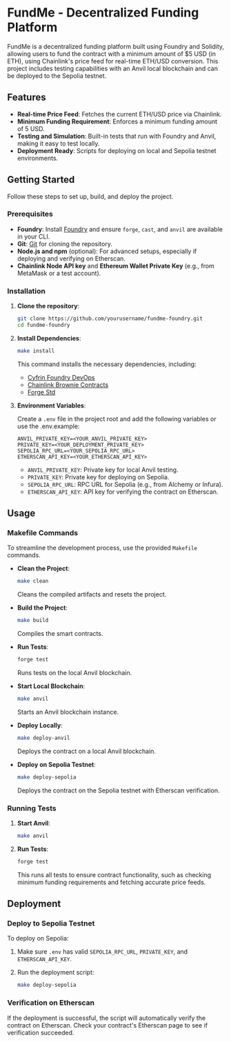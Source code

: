 
# FundMe - Decentralized Funding Platform

FundMe is a decentralized funding platform built using Foundry and Solidity, allowing users to fund the contract with a minimum amount of $5 USD (in ETH), using Chainlink's price feed for real-time ETH/USD conversion. This project includes testing capabilities with an Anvil local blockchain and can be deployed to the Sepolia testnet.

## Features
- **Real-time Price Feed**: Fetches the current ETH/USD price via Chainlink.
- **Minimum Funding Requirement**: Enforces a minimum funding amount of 5 USD.
- **Testing and Simulation**: Built-in tests that run with Foundry and Anvil, making it easy to test locally.
- **Deployment Ready**: Scripts for deploying on local and Sepolia testnet environments.

## Getting Started

Follow these steps to set up, build, and deploy the project.

### Prerequisites

- **Foundry**: Install [Foundry](https://book.getfoundry.sh/getting-started/installation.html) and ensure `forge`, `cast`, and `anvil` are available in your CLI.
- **Git**: [Git](https://git-scm.com/) for cloning the repository.
- **Node.js and npm** (optional): For advanced setups, especially if deploying and verifying on Etherscan.
- **Chainlink Node API key** and **Ethereum Wallet Private Key** (e.g., from MetaMask or a test account).

### Installation

1. **Clone the repository**:

   ```bash copy
   git clone https://github.com/yourusername/fundme-foundry.git
   cd fundme-foundry
   ```

2. **Install Dependencies**:

   ```bash copy
   make install
   ```

   This command installs the necessary dependencies, including:
   - [Cyfrin Foundry DevOps](https://github.com/Cyfrin/foundry-devops)
   - [Chainlink Brownie Contracts](https://github.com/smartcontractkit/chainlink-brownie-contracts)
   - [Forge Std](https://github.com/foundry-rs/forge-std)

3. **Environment Variables**:

   Create a `.env` file in the project root and add the following variables or use the .env.example:

   ```plaintext
   ANVIL_PRIVATE_KEY=<YOUR_ANVIL_PRIVATE_KEY>
   PRIVATE_KEY=<YOUR_DEPLOYMENT_PRIVATE_KEY>
   SEPOLIA_RPC_URL=<YOUR_SEPOLIA_RPC_URL>
   ETHERSCAN_API_KEY=<YOUR_ETHERSCAN_API_KEY>
   ```

   - `ANVIL_PRIVATE_KEY`: Private key for local Anvil testing.
   - `PRIVATE_KEY`: Private key for deploying on Sepolia.
   - `SEPOLIA_RPC_URL`: RPC URL for Sepolia (e.g., from Alchemy or Infura).
   - `ETHERSCAN_API_KEY`: API key for verifying the contract on Etherscan.

## Usage

### Makefile Commands

To streamline the development process, use the provided `Makefile` commands.

- **Clean the Project**:

  ```bash copy
  make clean
  ```

  Cleans the compiled artifacts and resets the project.

- **Build the Project**:

  ```bash copy
  make build
  ```

  Compiles the smart contracts.

- **Run Tests**:

  ```bash copy
  forge test
  ```

  Runs tests on the local Anvil blockchain.

- **Start Local Blockchain**:

  ```bash copy
  make anvil
  ```

  Starts an Anvil blockchain instance.

- **Deploy Locally**:

  ```bash copy
  make deploy-anvil
  ```

  Deploys the contract on a local Anvil blockchain.

- **Deploy on Sepolia Testnet**:

  ```bash copy
  make deploy-sepolia
  ```

  Deploys the contract on the Sepolia testnet with Etherscan verification.

### Running Tests

1. **Start Anvil**:

   ```bash copy
   make anvil
   ```

2. **Run Tests**:

   ```bash copy
   forge test
   ```

   This runs all tests to ensure contract functionality, such as checking minimum funding requirements and fetching accurate price feeds.

## Deployment

### Deploy to Sepolia Testnet

To deploy on Sepolia:

1. Make sure `.env` has valid `SEPOLIA_RPC_URL`, `PRIVATE_KEY`, and `ETHERSCAN_API_KEY`.
2. Run the deployment script:

   ```bash copy
   make deploy-sepolia
   ```

### Verification on Etherscan

If the deployment is successful, the script will automatically verify the contract on Etherscan. Check your contract's Etherscan page to see if verification succeeded.
